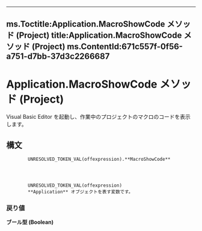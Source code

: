 

---
ms.Toctitle:Application.MacroShowCode メソッド (Project)
title:Application.MacroShowCode メソッド (Project)
ms.ContentId:671c557f-0f56-a751-d7bb-37d3c2266687
---
# Application.MacroShowCode メソッド (Project)




Visual Basic Editor を起動し、作業中のプロジェクトのマクロのコードを表示します。

## 構文

            UNRESOLVED_TOKEN_VAL(offexpression).**MacroShowCode**




            UNRESOLVED_TOKEN_VAL(offexpression)
            **Application** オブジェクトを表す変数です。

### 戻り値
**ブール型 (Boolean)**






